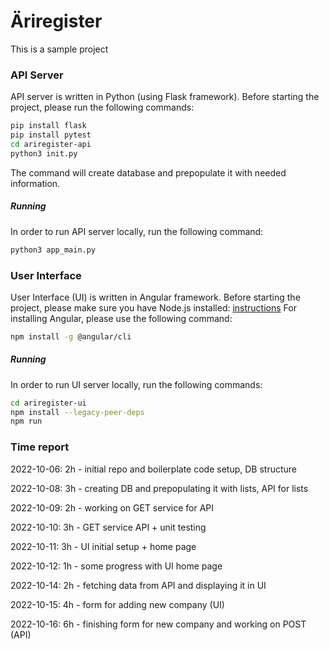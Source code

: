 # Äriregister
This is a sample project
### API Server
API server is written in Python (using Flask framework).
Before starting the project, please run the following commands:
```sh
pip install flask
pip install pytest
cd ariregister-api
python3 init.py
```
The command will create database and prepopulate it with needed information.
##### Running
In order to run API server locally, run the following command:
```sh
python3 app_main.py
```

### User Interface
User Interface (UI) is written in Angular framework.
Before starting the project, please make sure you have Node.js installed: [instructions](https://docs.npmjs.com/downloading-and-installing-node-js-and-npm)
For installing Angular, please use the following command:
```sh
npm install -g @angular/cli
```

##### Running
In order to run UI server locally, run the following commands:
```sh
cd ariregister-ui
npm install --legacy-peer-deps
npm run
```

### Time report
2022-10-06: 2h - initial repo and boilerplate code setup, DB structure

2022-10-08: 3h - creating DB and prepopulating it with lists, API for lists

2022-10-09: 2h - working on GET service for API

2022-10-10: 3h - GET service API + unit testing

2022-10-11: 3h - UI initial setup + home page

2022-10-12: 1h - some progress with UI home page

2022-10-14: 2h - fetching data from API and displaying it in UI

2022-10-15: 4h - form for adding new company (UI)

2022-10-16: 6h - finishing form for new company and working on POST (API)